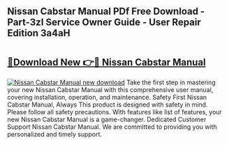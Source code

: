 ## Nissan Cabstar Manual PDf Free Download - Part-3zI Service Owner Guide - User Repair Edition 3a4aH

# <h2><a href="http://cf13148.oget.top/?id=Nissan+Cabstar+Manual">🔗Download New 👉🔴 Nissan Cabstar Manual</a></h2>

[![Nissan Cabstar Manual new download](https://i.imgur.com/5g1atiW.png)](http://cf13148.oget.top/?id=Nissan+Cabstar+Manual)
Take the first step in mastering your new Nissan Cabstar Manual with this comprehensive user manual, covering installation, operation, and maintenance. Safety First Nissan Cabstar Manual, Always This product is designed with safety in mind. Please follow all safety precautions. With features like list of features, your new Nissan Cabstar Manual is a game-changer. Dedicated Customer Support Nissan Cabstar Manual. We are committed to providing you with personalized and timely support.
